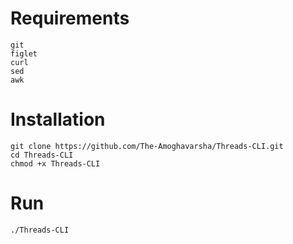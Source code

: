<h1>Requirements</h1>

```
git
figlet
curl
sed
awk
```

<h1>Installation</h1>

```
git clone https://github.com/The-Amoghavarsha/Threads-CLI.git
cd Threads-CLI
chmod +x Threads-CLI
```

<h1>Run</h1>

```
./Threads-CLI
```
